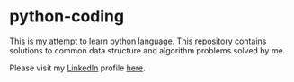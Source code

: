 # python-coding
This is my attempt to learn python language. This repository contains solutions to common data structure and algorithm problems solved by me.

Please visit my [LinkedIn](https://www.linkedin.com/in/narendra-solanki/) profile [here](https://www.linkedin.com/in/narendra-solanki/).